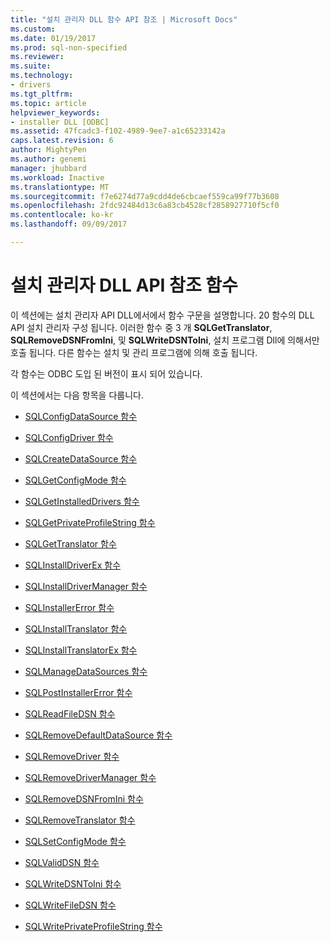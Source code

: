 ```yaml
---
title: "설치 관리자 DLL 함수 API 참조 | Microsoft Docs"
ms.custom: 
ms.date: 01/19/2017
ms.prod: sql-non-specified
ms.reviewer: 
ms.suite: 
ms.technology:
- drivers
ms.tgt_pltfrm: 
ms.topic: article
helpviewer_keywords:
- installer DLL [ODBC]
ms.assetid: 47fcadc3-f102-4989-9ee7-a1c65233142a
caps.latest.revision: 6
author: MightyPen
ms.author: genemi
manager: jhubbard
ms.workload: Inactive
ms.translationtype: MT
ms.sourcegitcommit: f7e6274d77a9cdd4de6cbcaef559ca99f77b3608
ms.openlocfilehash: 2fdc92484d13c6a83cb4528cf2858927710f5cf0
ms.contentlocale: ko-kr
ms.lasthandoff: 09/09/2017

---
```

# <a name="installer-dll-api-reference-function"></a>설치 관리자 DLL API 참조 함수
이 섹션에는 설치 관리자 API DLL에서에서 함수 구문을 설명합니다. 20 함수의 DLL API 설치 관리자 구성 됩니다. 이러한 함수 중 3 개 **SQLGetTranslator**, **SQLRemoveDSNFromIni**, 및 **SQLWriteDSNToIni**, 설치 프로그램 Dll에 의해서만 호출 됩니다. 다른 함수는 설치 및 관리 프로그램에 의해 호출 됩니다.  
  
 각 함수는 ODBC 도입 된 버전이 표시 되어 있습니다.  
  
 이 섹션에서는 다음 항목을 다룹니다.  
  
-   [SQLConfigDataSource 함수](../../../odbc/reference/syntax/sqlconfigdatasource-function.md)  
  
-   [SQLConfigDriver 함수](../../../odbc/reference/syntax/sqlconfigdriver-function.md)  
  
-   [SQLCreateDataSource 함수](../../../odbc/reference/syntax/sqlcreatedatasource-function.md)  
  
-   [SQLGetConfigMode 함수](../../../odbc/reference/syntax/sqlgetconfigmode-function.md)  
  
-   [SQLGetInstalledDrivers 함수](../../../odbc/reference/syntax/sqlgetinstalleddrivers-function.md)  
  
-   [SQLGetPrivateProfileString 함수](../../../odbc/reference/syntax/sqlgetprivateprofilestring-function.md)  
  
-   [SQLGetTranslator 함수](../../../odbc/reference/syntax/sqlgettranslator-function.md)  
  
-   [SQLInstallDriverEx 함수](../../../odbc/reference/syntax/sqlinstalldriverex-function.md)  
  
-   [SQLInstallDriverManager 함수](../../../odbc/reference/syntax/sqlinstalldrivermanager-function.md)  
  
-   [SQLInstallerError 함수](../../../odbc/reference/syntax/sqlinstallererror-function.md)  
  
-   [SQLInstallTranslator 함수](../../../odbc/reference/syntax/sqlinstalltranslator-function.md)  
  
-   [SQLInstallTranslatorEx 함수](../../../odbc/reference/syntax/sqlinstalltranslatorex-function.md)  
  
-   [SQLManageDataSources 함수](../../../odbc/reference/syntax/sqlmanagedatasources.md)  
  
-   [SQLPostInstallerError 함수](../../../odbc/reference/syntax/sqlpostinstallererror-function.md)  
  
-   [SQLReadFileDSN 함수](../../../odbc/reference/syntax/sqlreadfiledsn-function.md)  
  
-   [SQLRemoveDefaultDataSource 함수](../../../odbc/reference/syntax/sqlremovedefaultdatasource-function.md)  
  
-   [SQLRemoveDriver 함수](../../../odbc/reference/syntax/sqlremovedriver-function.md)  
  
-   [SQLRemoveDriverManager 함수](../../../odbc/reference/syntax/sqlremovedrivermanager-function.md)  
  
-   [SQLRemoveDSNFromIni 함수](../../../odbc/reference/syntax/sqlremovedsnfromini-function.md)  
  
-   [SQLRemoveTranslator 함수](../../../odbc/reference/syntax/sqlremovetranslator-function.md)  
  
-   [SQLSetConfigMode 함수](../../../odbc/reference/syntax/sqlsetconfigmode-function.md)  
  
-   [SQLValidDSN 함수](../../../odbc/reference/syntax/sqlvaliddsn-function.md)  
  
-   [SQLWriteDSNToIni 함수](../../../odbc/reference/syntax/sqlwritedsntoini-function.md)  
  
-   [SQLWriteFileDSN 함수](../../../odbc/reference/syntax/sqlwritefiledsn-function.md)  
  
-   [SQLWritePrivateProfileString 함수](../../../odbc/reference/syntax/sqlwriteprivateprofilestring-function.md)

